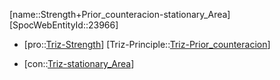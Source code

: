 ﻿---
type: TrizContradiction
aliases:
- Strength+Prior_counteracion-stationary_Area
license: CC BY-SA 4.0
copyright: https://github.com/SpocWeb
IsDeleted: false
IsReadOnly: false
Confidential: public
tags: 
- Triz/Contradiction
---
[name::Strength+Prior_counteracion-stationary_Area]
[SpocWebEntityId::23966]
+ [pro::[Triz-Strength](tech/Triz/Parameter/Triz-Strength.md)]
[Triz-Principle::[Triz-Prior_counteracion](tech/Triz/Principle/Triz-Prior_counteracion.md)]
- [con::[Triz-stationary_Area](tech/Triz/Parameter/Triz-stationary_Area.md)]

